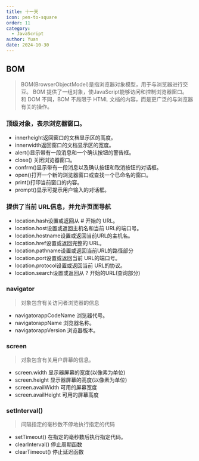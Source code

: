 ```yaml
---
title: 十一天
icon: pen-to-square
order: 11
category:
  - JavaScript
author: Yuan
date: 2024-10-30
---
```


## BOM
> BOM(BrowserObjectModel)是指浏览器对象模型，用于与浏览器进行交豆。
> BOM 提供了一组对象，使JavaScript能够访问和控制浏览器窗口。
> 和 DOM 不同，BOM 不局限于 HTML 文档的内容，而是更广泛的与浏览器有关的操作。

### 顶级对象，表示浏览器窗口。
- innerheight返回窗口的文档显示区的高度。
- innerwidth返回窗口的文档显示区的宽度。
- alert()显示带有一段消息和一个确认按钮的警告框。
- close() 关闭浏览器窗口。
- confrm()显示带有一段消息以及确认按钮和取消按钮的对话框。
- open()打开一个新的浏览器窗口或查找一个已命名的窗口。
- print()打印当前窗口的内容。
- prompt()显示可提示用户输入的对话框。

### 提供了当前 URL信息，并允许页面导航
- location.hash设置或返回从 # 开始的 URL。
- location.host设置或返回主机名和当前 URL的端口号。
- location.hostname设置或返回当前URL的主机名。
- location.href设置或返回完整的 URL。
- location.pathname设置或返回当前URL的路径部分
- location.port设置或返回当前 URL的端口号。
- location.protocol设置或返回当前 URL的协议。
- location.search设置或返回从 ? 开始的URL(查询部分)

### navigator
> 对象包含有关访问者浏览器的信息

- navigatorappCodeName  浏览器代号。
- navigatorappName      浏览器名称。
- navigatorappVersion   浏览器版本。

### screen
> 对象包含有关用户屏幕的信息。

- screen.width        显示器屏幕的宽度(以像素为单位)
- screen.height       显示器屏幕的高度(以像素为单位)
- screen.availWidth   可用的屏募宽度
- screen.availHeight  可用的屏幕高度


### setInterval()
> 间隔指定的毫秒数不停地执行指定的代码

- setTimeout()    在指定的毫秒数后执行指定代码。
- clearlnterval() 停止周期函数
- clearTimeout()  停止延迟函数
